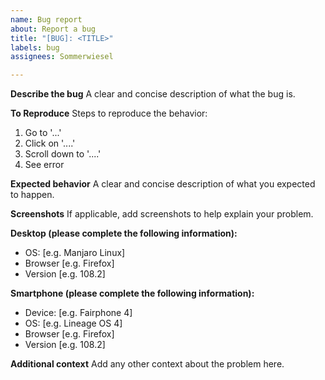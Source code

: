 ```yaml
---
name: Bug report
about: Report a bug
title: "[BUG]: <TITLE>"
labels: bug
assignees: Sommerwiesel

---
```


**Describe the bug**
A clear and concise description of what the bug is.

**To Reproduce**
Steps to reproduce the behavior:
1. Go to '...'
2. Click on '....'
3. Scroll down to '....'
4. See error

**Expected behavior**
A clear and concise description of what you expected to happen.

**Screenshots**
If applicable, add screenshots to help explain your problem.

**Desktop (please complete the following information):**
 - OS: [e.g. Manjaro Linux]
 - Browser [e.g. Firefox]
 - Version [e.g. 108.2]

**Smartphone (please complete the following information):**
 - Device: [e.g. Fairphone 4]
 - OS: [e.g. Lineage OS 4]
 - Browser [e.g. Firefox]
 - Version [e.g. 108.2]

**Additional context**
Add any other context about the problem here.
